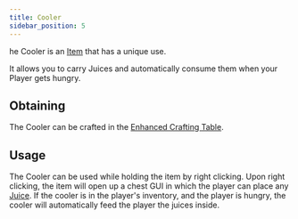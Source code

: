 ```yaml
---
title: Cooler
sidebar_position: 5
---
```


he Cooler is an [Item](/docs/Slimefun/Items) that has a unique use.

It allows you to carry Juices and automatically consume them when your Player gets hungry.

## Obtaining

The Cooler can be crafted in the [Enhanced Crafting Table](Enhanced-Crafting-Table).

## Usage

The Cooler can be used while holding the item by right clicking. Upon right clicking, the item will open up a chest GUI in which the player can place any [Juice](Juices). If the cooler is in the player's inventory, and the player is hungry, the cooler will automatically feed the player the juices inside.
